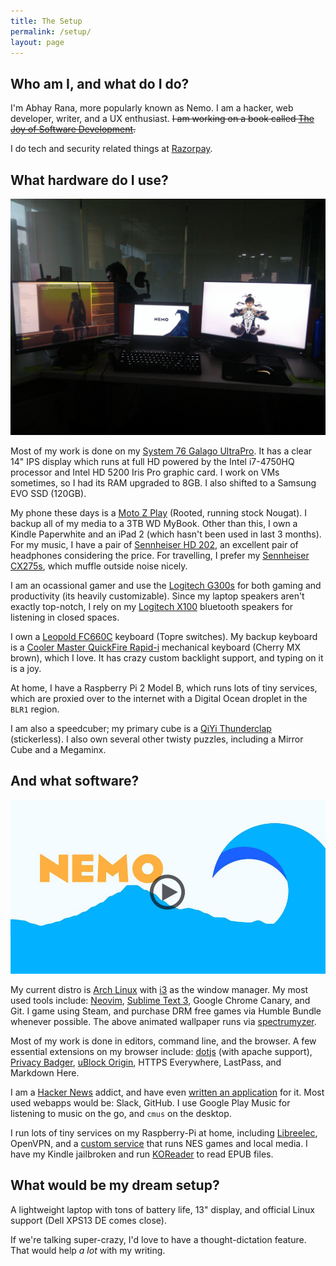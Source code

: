 ```yaml
---
title: The Setup
permalink: /setup/
layout: page
---
```


## Who am I, and what do I do?

I'm Abhay Rana, more popularly known as Nemo. I am a hacker, web developer, writer,
and a UX enthusiast. ~~I am working on a book called [The Joy of Software Development][josd].~~

I do tech and security related things at [Razorpay](https://razorpay.com).

## What hardware do I use?

![My current work setup](/img/ama_setup.jpg)

Most of my work is done on my [System 76 Galago UltraPro][galago]. It has a clear 14" IPS display which runs at full HD powered by the Intel i7-4750HQ processor and Intel HD 5200 Iris Pro graphic card. I work on VMs sometimes, so I had its RAM upgraded to 8GB. I also shifted to a Samsung EVO SSD (120GB).

My phone these days is a [Moto Z Play][moto] (Rooted, running stock Nougat). I backup all of my media to a 3TB WD MyBook. Other than this, I own a Kindle Paperwhite and an iPad 2 (which hasn't been used in last 3 months). For my music, I have a pair of [Sennheiser HD 202][hd-202], an excellent pair of headphones considering the price. For travelling, I prefer my [Sennheiser CX275s][cx275s], which muffle outside noise nicely.

I am an ocassional gamer and use the [Logitech G300s][g300s] for both gaming and productivity (its heavily customizable). Since my laptop speakers aren't exactly top-notch, I rely on my [Logitech X100][x100] bluetooth speakers for listening in closed spaces.

I own a [Leopold FC660C][fc660c] keyboard (Topre switches). My backup keyboard is a [Cooler Master QuickFire Rapid-i][quickfire] mechanical keyboard (Cherry MX brown), which I love. It has crazy custom backlight support, and typing on it is a joy.

At home, I have a Raspberry Pi 2 Model B, which runs lots of tiny services, which are proxied over to the internet with a Digital Ocean droplet in the `BLR1` region.

I am also a speedcuber; my primary cube is a [QiYi Thunderclap][thunderclap] (stickerless). I also own several
other twisty puzzles, including a Mirror Cube and a Megaminx.

## And what software?

![This is my desktop](/img/spectrum/poster.jpg)

My current distro is [Arch Linux][arch] with [i3][i3] as the window manager. My most used tools include: [Neovim][neovim], [Sublime Text 3][sublime], Google Chrome Canary, and Git. I game using Steam, and purchase DRM free games via Humble Bundle whenever possible. The above animated wallpaper runs via [spectrumyzer][wallpaper-blog].

Most of my work is done in editors, command line, and the browser. A few essential extensions on my browser include: [dotjs][.js] (with apache support), [Privacy Badger][privacybadger], [uBlock Origin][ublock], HTTPS Everywhere, LastPass, and Markdown Here.

I am a [Hacker News][hn] addict, and have even [written an application][hackertray] for it. Most used webapps would be: Slack, GitHub. I use Google Play Music for listening to music on the go, and `cmus` on the desktop.

I run lots of tiny services on my Raspberry-Pi at home, including [Libreelec][libreelec], OpenVPN, and a [custom service][pirunner] that runs NES games and local media. I have my Kindle jailbroken and run [KOReader][koreader] to read EPUB files.

## What would be my dream setup?

A lightweight laptop with tons of battery life, 13" display, and official Linux support (Dell XPS13 DE comes close).

If we're talking super-crazy, I'd love to have a thought-dictation feature. That would help _a lot_ with my writing.

[galago]: https://system76.com/laptops/galago
[moto]: https://www.motorola.com/us/products/moto-z-play
[hd-202]: http://en-us.sennheiser.com/over-ear-headphones-hd-202
[g300s]: http://support.logitech.com/en_us/product/g300s-gaming-mouse "Lots of buttons, which I use for my window manager"
[x100]: https://secure.logitech.com/en-hk/product/x100-mobile-wireless-speaker "Its not very loud, but very good for indoor use"
[quickfire]: http://gaming.coolermaster.com/en/products/keyboards/rapid-i/ "The backlighting on this keyboard is insanely customizable"
[thunderclap]: http://www.speedcubereview.com/qiyi-thunderclap.html "My backup cube is a really old DaYan Guhong"
[arch]: https://www.archlinux.org/ "Rolling, lightweight distro for Linux"
[i3]: http://i3wm.org/ "i3 is a tiling window manager"
[neovim]: http://neovim.io/ "Fork of vim for modern platforms"
[sublime]: https://sublimetext.com/3
[hnapp]: http://aws-hn.premii.com/about/ "Supported on web, iOS and Android platforms"
[adaway]: https://sufficientlysecure.org/index.php/adaway/ "Blocks ads on android devices using host files"
[afwall]: https://github.com/ukanth/afwall "AFWall is a firewall for Android"
[ublock]: https://github.com/gorhill/uBlock/ "uBlock Origin"
[privacybadger]: https://www.eff.org/privacybadger "Privacy Badger (by EFF) blocks spying ads and invisible trackers"
[hn]: https://news.ycombinator.com "Hacker News"
[josd]: https://josd.captnemo.in/ "Joy of Software Development, Book I'm working on "
[cx275s]: http://en-de.sennheiser.com/earphones-headset-smart-phones-cx-275s "Really good in-ear headset, with great audio-reproduction"
[pirunner]: https://github.captnemo.in/pirunner
[.js]: https://github.captnemo.in/dotjs "This is my fork of the original dotjs that runs on top of local Apache with a working SSL Certificate"
[libreelec]: https://libreelec.tv
[hackertray]: https://github.captnemo.in/hackertray "HackerTray is a app-indicator based status menu app for Hacker News (linux)"
[koreader]: https://github.com/koreader/koreader "Document reader for Kindles that has EPUB and PDF Reflow support"
[wallpaper-blog]: "/blog/2017/05/01/spectrumyzer-visualization/" "I wrote a blog post about how I made my animated wallpaper"
[fc660c]: https://deskthority.net/wiki/Leopold_FC660C "I haven't typed enough on it yet to have an opinion"